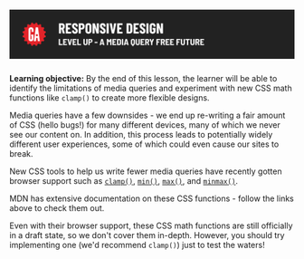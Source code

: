 # ![Responsive Design - Level Up - A Media Query Free Future](./assets/hero-a-media-query-free-future.png)

**Learning objective:** By the end of this lesson, the learner will be able to identify the limitations of media queries and experiment with new CSS math functions like `clamp()` to create more flexible designs.

Media queries have a few downsides - we end up re-writing a fair amount of CSS (hello bugs!) for many different devices, many of which we never see our content on. In addition, this process leads to potentially widely different user experiences, some of which could even cause our sites to break.

New CSS tools to help us write fewer media queries have recently gotten browser support such as [`clamp()`](https://developer.mozilla.org/en-US/docs/Web/CSS/clamp), [`min()`](https://developer.mozilla.org/en-US/docs/Web/CSS/min), [`max()`](https://developer.mozilla.org/en-US/docs/web/css/max), and [`minmax()`](https://developer.mozilla.org/en-US/docs/web/css/minmax).

MDN has extensive documentation on these CSS functions - follow the links above to check them out.

Even with their browser support, these CSS math functions are still officially in a draft state, so we don't cover them in-depth. However, you should try implementing one (we'd recommend `clamp()`) just to test the waters!
